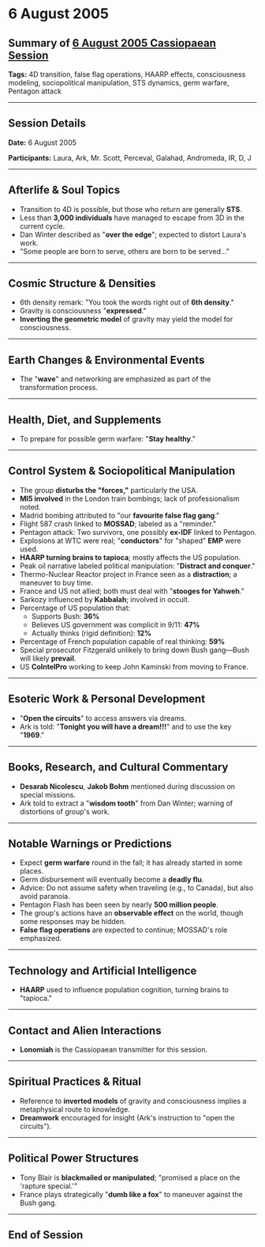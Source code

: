 # 6 August 2005

## Summary of [6 August 2005 Cassiopaean Session](https://cassiopaea.org/forum/threads/session-6-august-2005.20998/)

**Tags:** 4D transition, false flag operations, HAARP effects, consciousness modeling, sociopolitical manipulation, STS dynamics, germ warfare, Pentagon attack

---

## Session Details

**Date:** 6 August 2005

**Participants:** Laura, Ark, Mr. Scott, Perceval, Galahad, Andromeda, IR, D, J

---

## Afterlife & Soul Topics

- Transition to 4D is possible, but those who return are generally **STS**.
- Less than **3,000 individuals** have managed to escape from 3D in the current cycle.
- Dan Winter described as "**over the edge**"; expected to distort Laura's work.
- "Some people are born to serve, others are born to be served…"

---

## Cosmic Structure & Densities

- 6th density remark: "You took the words right out of **6th density**."
- Gravity is consciousness "**expressed**."
- **Inverting the geometric model** of gravity may yield the model for consciousness.

---

## Earth Changes & Environmental Events

- The "**wave**" and networking are emphasized as part of the transformation process.

---

## Health, Diet, and Supplements

- To prepare for possible germ warfare: "**Stay healthy**."

---

## Control System & Sociopolitical Manipulation

- The group **disturbs the "forces,"** particularly the USA.
- **MI5 involved** in the London train bombings; lack of professionalism noted.
- Madrid bombing attributed to "our **favourite false flag gang**."
- Flight 587 crash linked to **MOSSAD**; labeled as a "reminder."
- Pentagon attack: Two survivors, one possibly **ex-IDF** linked to Pentagon.
- Explosions at WTC were real; "**conductors**" for "shaped" **EMP** were used.
- **HAARP turning brains to tapioca**; mostly affects the US population.
- Peak oil narrative labeled political manipulation: "**Distract and conquer**."
- Thermo-Nuclear Reactor project in France seen as a **distraction**; a maneuver to buy time.
- France and US not allied; both must deal with "**stooges for Yahweh**."
- Sarkozy influenced by **Kabbalah**; involved in occult.
- Percentage of US population that:
    - Supports Bush: **36%**
    - Believes US government was complicit in 9/11: **47%**
    - Actually thinks (rigid definition): **12%**
- Percentage of French population capable of real thinking: **59%**
- Special prosecutor Fitzgerald unlikely to bring down Bush gang—Bush will likely **prevail**.
- US **CoIntelPro** working to keep John Kaminski from moving to France.

---

## Esoteric Work & Personal Development

- "**Open the circuits**" to access answers via dreams.
- Ark is told: "**Tonight you will have a dream!!!**" and to use the key "**1969**."

---

## Books, Research, and Cultural Commentary

- **Desarab Nicolescu**, **Jakob Bohm** mentioned during discussion on special missions.
- Ark told to extract a "**wisdom tooth**" from Dan Winter; warning of distortions of group's work.

---

## Notable Warnings or Predictions

- Expect **germ warfare** round in the fall; it has already started in some places.
- Germ disbursement will eventually become a **deadly flu**.
- Advice: Do not assume safety when traveling (e.g., to Canada), but also avoid paranoia.
- Pentagon Flash has been seen by nearly **500 million people**.
- The group's actions have an **observable effect** on the world, though some responses may be hidden.
- **False flag operations** are expected to continue; MOSSAD's role emphasized.

---

## Technology and Artificial Intelligence

- **HAARP** used to influence population cognition, turning brains to "tapioca."

---

## Contact and Alien Interactions

- **Lonomiah** is the Cassiopaean transmitter for this session.

---

## Spiritual Practices & Ritual

- Reference to **inverted models** of gravity and consciousness implies a metaphysical route to knowledge.
- **Dreamwork** encouraged for insight (Ark's instruction to "open the circuits").

---

## Political Power Structures

- Tony Blair is **blackmailed or manipulated**; "promised a place on the 'rapture special.'"
- France plays strategically "**dumb like a fox**" to maneuver against the Bush gang.

---

## End of Session